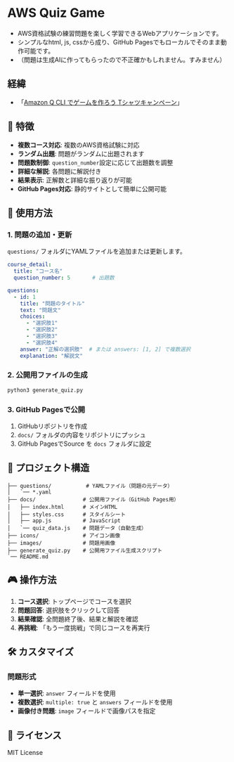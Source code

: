 # AWS Quiz Game

- AWS資格試験の練習問題を楽しく学習できるWebアプリケーションです。
- シンプルなhtml, js, cssから成り、GitHub Pagesでもローカルでそのまま動作可能です。
- （問題は生成AIに作ってもらったので不正確かもしれません。すみません）

## 経緯
- 「[Amazon Q CLI でゲームを作ろう Tシャツキャンペーン](https://aws.amazon.com/jp/blogs/news/build-games-with-amazon-q-cli-and-score-a-t-shirt/)」

## 🎯 特徴

- **複数コース対応**: 複数のAWS資格試験に対応
- **ランダム出題**: 問題がランダムに出題されます
- **問題数制御**: `question_number`設定に応じて出題数を調整
- **詳細な解説**: 各問題に解説付き
- **結果表示**: 正解数と詳細な振り返りが可能
- **GitHub Pages対応**: 静的サイトとして簡単に公開可能

## 🚀 使用方法

### 1. 問題の追加・更新

`questions/` フォルダにYAMLファイルを追加または更新します。

```yaml
course_detail:
  title: "コース名"
  question_number: 5       # 出題数

questions:
  - id: 1
    title: "問題のタイトル"
    text: "問題文"
    choices:
      - "選択肢1"
      - "選択肢2"
      - "選択肢3"
      - "選択肢4"
    answer: "正解の選択肢"  # または answers: [1, 2] で複数選択
    explanation: "解説文"
```

### 2. 公開用ファイルの生成

```bash
python3 generate_quiz.py
```

### 3. GitHub Pagesで公開

1. GitHubリポジトリを作成
2. `docs/` フォルダの内容をリポジトリにプッシュ
3. GitHub PagesでSource を `docs` フォルダに設定

## 📁 プロジェクト構造

```
├── questions/           # YAMLファイル（問題の元データ）
│   `── *.yaml
├── docs/               # 公開用ファイル（GitHub Pages用）
│   ├── index.html      # メインHTML
│   ├── styles.css      # スタイルシート
│   ├── app.js          # JavaScript
│   `── quiz_data.js    # 問題データ（自動生成）
├── icons/              # アイコン画像
├── images/             # 問題用画像
├── generate_quiz.py    # 公開用ファイル生成スクリプト
`── README.md
```

## 🎮 操作方法

1. **コース選択**: トップページでコースを選択
2. **問題回答**: 選択肢をクリックして回答
3. **結果確認**: 全問題終了後、結果と解説を確認
4. **再挑戦**: 「もう一度挑戦」で同じコースを再実行

## 🛠️ カスタマイズ

### 問題形式

- **単一選択**: `answer` フィールドを使用
- **複数選択**: `multiple: true` と `answers` フィールドを使用
- **画像付き問題**: `image` フィールドで画像パスを指定

## 📄 ライセンス

MIT License
